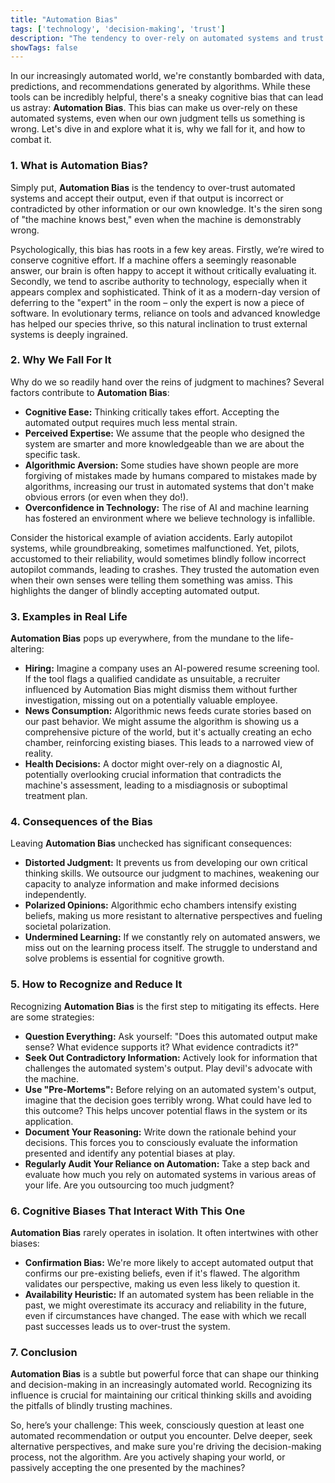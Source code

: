 ```yaml
---
title: "Automation Bias"
tags: ['technology', 'decision-making', 'trust']
description: "The tendency to over-rely on automated systems and trust their output over one's own judgment."
showTags: false
---
```



In our increasingly automated world, we're constantly bombarded with data, predictions, and recommendations generated by algorithms. While these tools can be incredibly helpful, there's a sneaky cognitive bias that can lead us astray: **Automation Bias**. This bias can make us over-rely on these automated systems, even when our own judgment tells us something is wrong. Let's dive in and explore what it is, why we fall for it, and how to combat it.

### 1. What is Automation Bias?

Simply put, **Automation Bias** is the tendency to over-trust automated systems and accept their output, even if that output is incorrect or contradicted by other information or our own knowledge. It's the siren song of "the machine knows best," even when the machine is demonstrably wrong.

Psychologically, this bias has roots in a few key areas. Firstly, we’re wired to conserve cognitive effort. If a machine offers a seemingly reasonable answer, our brain is often happy to accept it without critically evaluating it. Secondly, we tend to ascribe authority to technology, especially when it appears complex and sophisticated. Think of it as a modern-day version of deferring to the "expert" in the room – only the expert is now a piece of software. In evolutionary terms, reliance on tools and advanced knowledge has helped our species thrive, so this natural inclination to trust external systems is deeply ingrained.

### 2. Why We Fall For It

Why do we so readily hand over the reins of judgment to machines? Several factors contribute to **Automation Bias**:

*   **Cognitive Ease:** Thinking critically takes effort. Accepting the automated output requires much less mental strain.
*   **Perceived Expertise:** We assume that the people who designed the system are smarter and more knowledgeable than we are about the specific task.
*   **Algorithmic Aversion:** Some studies have shown people are more forgiving of mistakes made by humans compared to mistakes made by algorithms, increasing our trust in automated systems that don't make obvious errors (or even when they do!).
*   **Overconfidence in Technology:** The rise of AI and machine learning has fostered an environment where we believe technology is infallible.

Consider the historical example of aviation accidents. Early autopilot systems, while groundbreaking, sometimes malfunctioned. Yet, pilots, accustomed to their reliability, would sometimes blindly follow incorrect autopilot commands, leading to crashes. They trusted the automation even when their own senses were telling them something was amiss. This highlights the danger of blindly accepting automated output.

### 3. Examples in Real Life

**Automation Bias** pops up everywhere, from the mundane to the life-altering:

*   **Hiring:** Imagine a company uses an AI-powered resume screening tool. If the tool flags a qualified candidate as unsuitable, a recruiter influenced by Automation Bias might dismiss them without further investigation, missing out on a potentially valuable employee.
*   **News Consumption:** Algorithmic news feeds curate stories based on our past behavior. We might assume the algorithm is showing us a comprehensive picture of the world, but it's actually creating an echo chamber, reinforcing existing biases. This leads to a narrowed view of reality.
*   **Health Decisions:** A doctor might over-rely on a diagnostic AI, potentially overlooking crucial information that contradicts the machine's assessment, leading to a misdiagnosis or suboptimal treatment plan.

### 4. Consequences of the Bias

Leaving **Automation Bias** unchecked has significant consequences:

*   **Distorted Judgment:** It prevents us from developing our own critical thinking skills. We outsource our judgment to machines, weakening our capacity to analyze information and make informed decisions independently.
*   **Polarized Opinions:** Algorithmic echo chambers intensify existing beliefs, making us more resistant to alternative perspectives and fueling societal polarization.
*   **Undermined Learning:** If we constantly rely on automated answers, we miss out on the learning process itself. The struggle to understand and solve problems is essential for cognitive growth.

### 5. How to Recognize and Reduce It

Recognizing **Automation Bias** is the first step to mitigating its effects. Here are some strategies:

*   **Question Everything:** Ask yourself: "Does this automated output make sense? What evidence supports it? What evidence contradicts it?"
*   **Seek Out Contradictory Information:** Actively look for information that challenges the automated system's output. Play devil's advocate with the machine.
*   **Use "Pre-Mortems":** Before relying on an automated system's output, imagine that the decision goes terribly wrong. What could have led to this outcome? This helps uncover potential flaws in the system or its application.
*   **Document Your Reasoning:** Write down the rationale behind your decisions. This forces you to consciously evaluate the information presented and identify any potential biases at play.
*   **Regularly Audit Your Reliance on Automation:** Take a step back and evaluate how much you rely on automated systems in various areas of your life. Are you outsourcing too much judgment?

### 6. Cognitive Biases That Interact With This One

**Automation Bias** rarely operates in isolation. It often intertwines with other biases:

*   **Confirmation Bias:** We're more likely to accept automated output that confirms our pre-existing beliefs, even if it's flawed. The algorithm validates our perspective, making us even less likely to question it.
*   **Availability Heuristic:** If an automated system has been reliable in the past, we might overestimate its accuracy and reliability in the future, even if circumstances have changed. The ease with which we recall past successes leads us to over-trust the system.

### 7. Conclusion

**Automation Bias** is a subtle but powerful force that can shape our thinking and decision-making in an increasingly automated world. Recognizing its influence is crucial for maintaining our critical thinking skills and avoiding the pitfalls of blindly trusting machines.

So, here’s your challenge: This week, consciously question at least one automated recommendation or output you encounter. Delve deeper, seek alternative perspectives, and make sure you're driving the decision-making process, not the algorithm. Are you actively shaping your world, or passively accepting the one presented by the machines?

